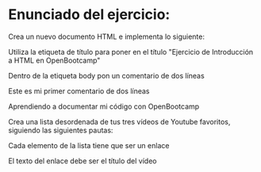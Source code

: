 # Enunciado del ejercicio:

Crea un nuevo documento HTML e implementa lo siguiente:

Utiliza la etiqueta de título para poner en el título "Ejercicio de Introducción a HTML en OpenBootcamp"

Dentro de la etiqueta body pon un comentario de dos líneas

Este es mi primer comentario de dos líneas

Aprendiendo a documentar mi código con OpenBootcamp

Crea una lista desordenada de tus tres vídeos de Youtube favoritos, siguiendo las siguientes pautas:

Cada elemento de la lista tiene que ser un enlace

El texto del enlace debe ser el título del vídeo
